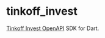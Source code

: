 # tinkoff_invest

[Tinkoff Invest OpenAPI](https://github.com/TinkoffCreditSystems/invest-openapi) SDK for Dart.